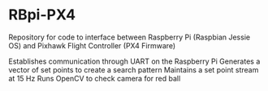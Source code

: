 # RBpi-PX4

Repository for code to interface between Raspberry Pi (Raspbian Jessie OS) and Pixhawk Flight Controller (PX4 Firmware)

Establishes communication through UART on the Raspberry Pi 
Generates a vector of set points to create a search pattern
Maintains a set point stream at 15 Hz
Runs OpenCV to check camera for red ball 

